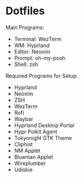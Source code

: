 # Dotfiles

Main Programs:

- Terminal: WezTerm
- WM: Hyprland
- Editor: Neovim
- Prompt: oh-my-posh
- Shell: zsh

Required Programs for Setup:
- Hyprland
- Neovim
- ZSH
- WezTerm
- Rofi
- Waybar
- Hyprland Desktop Portal
- Hypr Polkit Agent
- Tokyonight GTK Theme
- Cliphist
- NM Applet
- Blueman Applet
- Wireplumber
- Udiskie
